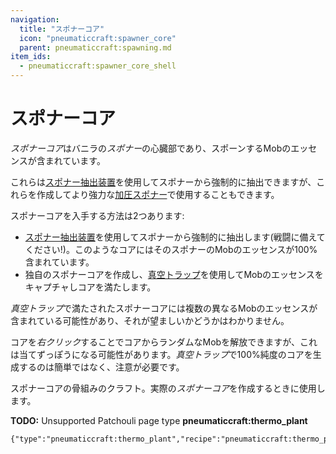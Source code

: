 ```yaml
---
navigation:
  title: "スポナーコア"
  icon: "pneumaticcraft:spawner_core"
  parent: pneumaticcraft:spawning.md
item_ids:
  - pneumaticcraft:spawner_core_shell
---
```


# スポナーコア

*スポナーコア*はバニラの*スポナー*の心臓部であり、スポーンするMobのエッセンスが含まれています。

これらは[スポナー抽出装置](./spawner_extractor.md)を使用してスポナーから強制的に抽出できますが、これらを作成してより強力な[加圧スポナー](./pressurized_spawner.md)で使用することもできます。

<ItemImage id="pneumaticcraft:spawner_core" />

スポナーコアを入手する方法は2つあります:
- [スポナー抽出装置](./spawner_extractor.md)を使用してスポナーから強制的に抽出します(戦闘に備えてください!)。このようなコアにはそのスポナーのMobのエッセンスが100%含まれています。
- 独自のスポナーコアを作成し、[真空トラップ](./vacuum_trap.md)を使用してMobのエッセンスをキャプチャしコアを満たします。

*真空トラップ*で満たされたスポナーコアには複数の異なるMobのエッセンスが含まれている可能性があり、それが望ましいかどうかはわかりません。

コアを*右クリック*することでコアからランダムなMobを解放できますが、これは当てずっぽうになる可能性があります。*真空トラップ*で100%純度のコアを生成するのは簡単ではなく、注意が必要です。

スポナーコアの骨組みのクラフト。実際の*スポナーコア*を作成するときに使用します。

<Recipe id="pneumaticcraft:spawner_core_shell" />

**TODO:** Unsupported Patchouli page type **pneumaticcraft:thermo_plant**

```
{"type":"pneumaticcraft:thermo_plant","recipe":"pneumaticcraft:thermo_plant/spawner_core"}
```

